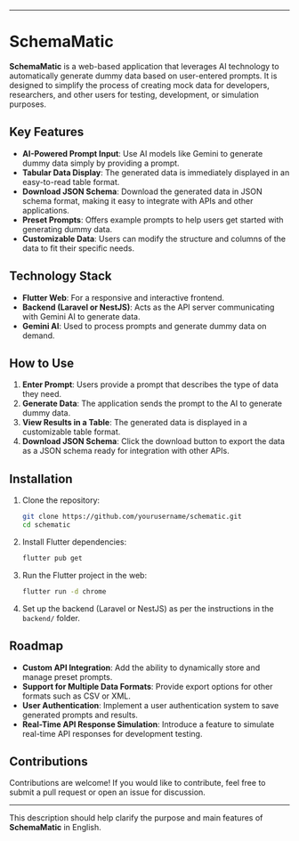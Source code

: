 
---

# SchemaMatic

**SchemaMatic** is a web-based application that leverages AI technology to automatically generate dummy data based on user-entered prompts. It is designed to simplify the process of creating mock data for developers, researchers, and other users for testing, development, or simulation purposes.

## Key Features

- **AI-Powered Prompt Input**: Use AI models like Gemini to generate dummy data simply by providing a prompt.
- **Tabular Data Display**: The generated data is immediately displayed in an easy-to-read table format.
- **Download JSON Schema**: Download the generated data in JSON schema format, making it easy to integrate with APIs and other applications.
- **Preset Prompts**: Offers example prompts to help users get started with generating dummy data.
- **Customizable Data**: Users can modify the structure and columns of the data to fit their specific needs.

## Technology Stack

- **Flutter Web**: For a responsive and interactive frontend.
- **Backend (Laravel or NestJS)**: Acts as the API server communicating with Gemini AI to generate data.
- **Gemini AI**: Used to process prompts and generate dummy data on demand.

## How to Use

1. **Enter Prompt**: Users provide a prompt that describes the type of data they need.
2. **Generate Data**: The application sends the prompt to the AI to generate dummy data.
3. **View Results in a Table**: The generated data is displayed in a customizable table format.
4. **Download JSON Schema**: Click the download button to export the data as a JSON schema ready for integration with other APIs.

## Installation

1. Clone the repository:
   ```bash
   git clone https://github.com/yourusername/schematic.git
   cd schematic
   ```

2. Install Flutter dependencies:
   ```bash
   flutter pub get
   ```

3. Run the Flutter project in the web:
   ```bash
   flutter run -d chrome
   ```

4. Set up the backend (Laravel or NestJS) as per the instructions in the `backend/` folder.

## Roadmap

- **Custom API Integration**: Add the ability to dynamically store and manage preset prompts.
- **Support for Multiple Data Formats**: Provide export options for other formats such as CSV or XML.
- **User Authentication**: Implement a user authentication system to save generated prompts and results.
- **Real-Time API Response Simulation**: Introduce a feature to simulate real-time API responses for development testing.

## Contributions

Contributions are welcome! If you would like to contribute, feel free to submit a pull request or open an issue for discussion.

---

This description should help clarify the purpose and main features of **SchemaMatic** in English.
